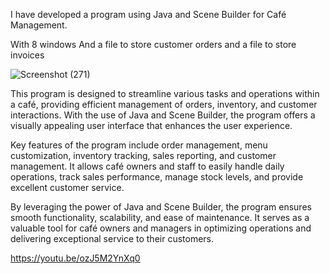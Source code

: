 I have developed a program using Java and Scene Builder for Café Management.

With 8 windows And a file to store customer orders and a file to store invoices

![Screenshot (271)](https://github.com/marwh22/cafe_program/assets/85491809/91c9b27c-b2ce-4738-9f52-72371bd9a6c7)

This program is designed to streamline various tasks and operations within a café, providing efficient management of orders, inventory, and customer interactions. With the use of Java and Scene Builder, the program offers a visually appealing user interface that enhances the user experience.

Key features of the program include order management, menu customization, inventory tracking, sales reporting, and customer management. It allows café owners and staff to easily handle daily operations, track sales performance, manage stock levels, and provide excellent customer service.

By leveraging the power of Java and Scene Builder, the program ensures smooth functionality, scalability, and ease of maintenance. It serves as a valuable tool for café owners and managers in optimizing operations and delivering exceptional service to their customers.

https://youtu.be/ozJ5M2YnXq0
